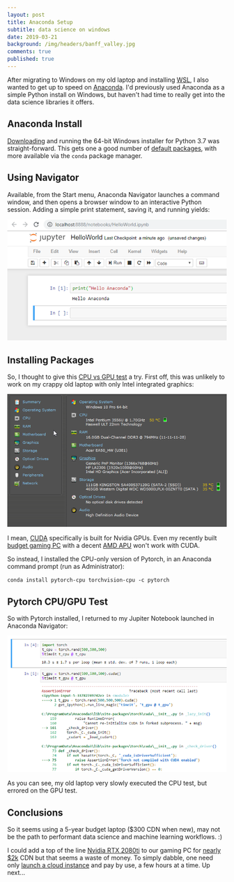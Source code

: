 ```yaml
---
layout: post
title: Anaconda Setup
subtitle: data science on windows
date: 2019-03-21
background: /img/headers/banff_valley.jpg
comments: true
published: true
---
```


After migrating to Windows on my old laptop and installing [WSL](/2019/02/28/windows_linux_subsystem), I also wanted to get up to speed on [Anaconda](https://www.anaconda.com/).  I'd previously used Anaconda as a simple Python install on Windows, but haven't had time to really get into the data science libraries it offers.

## Anaconda Install

[Downloading](https://www.anaconda.com/distribution/#download-section) and running the 64-bit Windows installer for Python 3.7 was straight-forward.  This gets one a good number of [default packages](https://docs.anaconda.com/anaconda/), with more available via the `conda` package manager. 

## Using Navigator

Available, from the Start menu, Anaconda Navigator launches a command window, and then opens a browser window to an interactive Python session.  Adding a simple print statement, saving it, and running yields:

<img src="/img/posts/anaconda_nav_helloworld.png" class="img-fluid" />

## Installing Packages

So, I thought to give this [CPU vs GPU test](https://course.fast.ai/gpu_tutorial.html) a try.  First off, this was unlikely to work on my crappy old laptop with only Intel integrated graphics:

<img src="/img/posts/anaconda_nav_speccy.png" class="img-fluid" />

I mean, [CUDA](https://developer.nvidia.com/how-to-cuda-c-cpp) specifically is built for Nvidia GPUs.  Even my recently built [budget gaming PC](/2018/11/09/budget_pc_gaming) with a decent [AMD APU](https://www.amd.com/en/products/apu/amd-ryzen-5-2400g) won't work with CUDA.  

So instead, I installed the CPU-only version of Pytorch, in an Anaconda command prompt (run as Administrator):

```
conda install pytorch-cpu torchvision-cpu -c pytorch
```

## Pytorch CPU/GPU Test

So with Pytorch installed, I returned to my Jupiter Notebook launched in Anaconda Navigator:

<img src="/img/posts/anaconda_nav_pytorch.png" class="img-fluid" />

As you can see, my old laptop very slowly executed the CPU test, but errored on the GPU test.  

## Conclusions

So it seems using a 5-year budget laptop ($300 CDN when new), may not be the path to performant data science and machine learning workflows.  :)

I could add a top of the line [Nvidia RTX 2080ti](https://www.nvidia.com/en-us/geforce/graphics-cards/rtx-2080-ti/) to our gaming PC for [nearly $2k](https://www.memoryexpress.com/Products/MX73400) CDN but that seems a waste of money.  To simply dabble, one need only [launch a cloud instance](https://course.fast.ai/start_gcp.html) and pay by use, a few hours at a time.  Up next...
